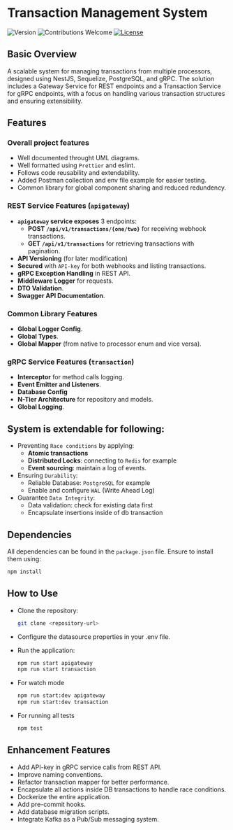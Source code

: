 # Transaction Management System

![Version](https://img.shields.io/badge/version-v0.0.1-blue)
![Contributions Welcome](https://img.shields.io/badge/contributions-Welcome-orange.svg)
[![License](https://img.shields.io/badge/License-MIT-blue.svg)](https://opensource.org/licenses/MIT)

## Basic Overview

A scalable system for managing transactions from multiple processors, designed using NestJS, Sequelize, PostgreSQL, and gRPC. The solution includes a Gateway Service for REST endpoints and a Transaction Service for gRPC endpoints, with a focus on handling various transaction structures and ensuring extensibility.

## Features

### Overall project features

- Well documented throught UML diagrams.
- Well formatted using `Prettier` and eslint.
- Follows code reusability and extendability.
- Added Postman collection and env file example for easier testing.
- Common library for global component sharing and reduced redundency.

### REST Service Features (`apigateway`)

- **`apigateway` service exposes** 3 endpoints:
  - **POST `/api/v1/transactions/{one/two}`** for receiving webhook transactions.
  - **GET `/api/v1/transactions`** for retrieving transactions with pagination.
- **API Versioning** (for later modification)
- **Secured** with `API-key` for both webhooks and listing transactions.
- **gRPC Exception Handling** in REST API.
- **Middleware Logger** for requests.
- **DTO Validation**.
- **Swagger API Documentation**.

### Common Library Features

- **Global Logger Config**.
- **Global Types**.
- **Global Mapper** (from native to processor enum and vice versa).

### gRPC Service Features (`transaction`)

- **Interceptor** for method calls logging.
- **Event Emitter and Listeners**.
- **Database Config**
- **N-Tier Architecture** for repository and models.
- **Global Logging**.

## System is extendable for following:

- Preventing `Race conditions` by applying:
  - **Atomic transactions**
  - **Distributed Locks**: connecting to `Redis` for example
  - **Event sourcing**: maintain a log of events.
- Ensuring `Durability`:
  - Reliable Database: `PostgreSQL` for example
  - Enable and configure `WAL` (Write Ahead Log)
- Guarantee `Data Integrity`:
  - Data validation: check for existing data first
  - Encapsulate insertions inside of db transaction

## Dependencies

All dependencies can be found in the `package.json` file. Ensure to install them using:

```bash
npm install
```

## How to Use

- Clone the repository:
  ```bash
  git clone <repository-url>
  ```
- Configure the datasource properties in your .env file.
- Run the application:
  ```bash
  npm run start apigateway
  npm run start transaction
  ```
- For watch mode

  ```bash
  npm run start:dev apigateway
  npm run start:dev transaction
  ```

- For running all tests
  ```bash
  npm test
  ```

## Enhancement Features

- Add API-key in gRPC service calls from REST API.
- Improve naming conventions.
- Refactor transaction mapper for better performance.
- Encapsulate all actions inside DB transactions to handle race conditions.
- Dockerize the entire application.
- Add pre-commit hooks.
- Add database migration scripts.
- Integrate Kafka as a Pub/Sub messaging system.

